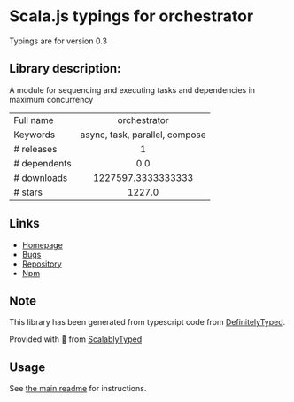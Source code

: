 
# Scala.js typings for orchestrator

Typings are for version 0.3

## Library description:
A module for sequencing and executing tasks and dependencies in maximum concurrency

|                    |                 |
| ------------------ | :-------------: |
| Full name          | orchestrator |
| Keywords           | async, task, parallel, compose |
| # releases         | 1 |
| # dependents       | 0.0 |
| # downloads        | 1227597.3333333333 |
| # stars            | 1227.0 |

## Links
- [Homepage](https://github.com/robrich/orchestrator)
- [Bugs](https://github.com/robrich/orchestrator/issues)
- [Repository](https://github.com/robrich/orchestrator)
- [Npm](https://www.npmjs.com/package/orchestrator)
    


## Note
This library has been generated from typescript code from [DefinitelyTyped](https://definitelytyped.org).

Provided with :purple_heart: from [ScalablyTyped](https://github.com/oyvindberg/ScalablyTyped)

## Usage
See [the main readme](../../readme.md) for instructions.


